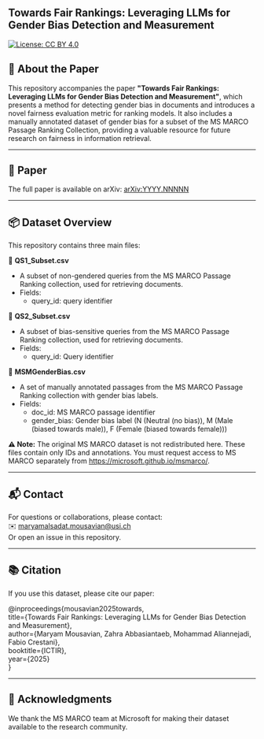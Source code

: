 ## Towards Fair Rankings: Leveraging LLMs for Gender Bias Detection and Measurement

[![License: CC BY 4.0](https://img.shields.io/badge/License-CC%20BY%204.0-lightgrey.svg)](https://creativecommons.org/licenses/by/4.0/)

## 📘 About the Paper
This repository accompanies the paper **"Towards Fair Rankings: Leveraging LLMs for Gender Bias Detection and Measurement"**, which presents a method for detecting gender bias in documents and introduces a novel fairness evaluation metric for ranking models. It also includes a manually annotated dataset of gender bias for a subset of the MS MARCO Passage Ranking Collection, providing a valuable resource for future research on fairness in information retrieval.

---

## 🔗 Paper

The full paper is available on arXiv: [arXiv:YYYY.NNNNN](https://arxiv.org/abs/YYYY.NNNNN)

---

## 📦 Dataset Overview

This repository contains three main files:

🔹 **QS1_Subset.csv**

- A subset of non-gendered queries from the MS MARCO Passage Ranking collection, used for retrieving documents.
- Fields:
  - query_id: query identifier

🔹 **QS2_Subset.csv**
  
- A subset of bias-sensitive queries from the MS MARCO Passage Ranking collection, used for retrieving documents.
- Fields:
  - query_id: Query identifier

🔹 **MSMGenderBias.csv**

- A set of manually annotated passages from the MS MARCO Passage Ranking collection with gender bias labels.
- Fields:
  - doc_id: MS MARCO passage identifier
  - gender_bias: Gender bias label (N (Neutral (no bias)), M (Male (biased towards male)), F (Female (biased towards female)))

**⚠️ Note:** The original MS MARCO dataset is not redistributed here. These files contain only IDs and annotations. You must request access to MS MARCO separately from https://microsoft.github.io/msmarco/.

---

## 📬 Contact

For questions or collaborations, please contact:  
✉️ maryamalsadat.mousavian@usi.ch  
Or open an issue in this repository.

---

## 📚 Citation

If you use this dataset, please cite our paper:  

@inproceedings{mousavian2025towards,  
  title={Towards Fair Rankings: Leveraging LLMs for Gender Bias Detection and Measurement},  
  author={Maryam Mousavian, Zahra Abbasiantaeb, Mohammad Aliannejadi, Fabio Crestani},  
  booktitle={ICTIR},  
  year={2025}  
}

---

## 🙏 Acknowledgments

We thank the MS MARCO team at Microsoft for making their dataset available to the research community.
